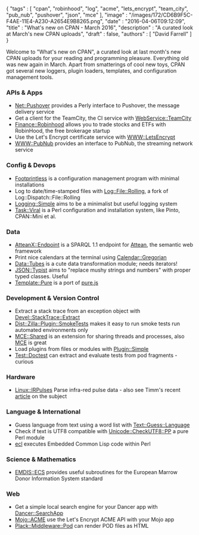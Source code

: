 {
   "tags" : [
      "cpan",
      "robinhood",
      "log",
      "acme",
      "lets_encrypt",
      "team_city",
      "pub_nub",
      "pushover",
      "json",
      "mce"
   ],
   "image" : "/images/172/CD6B9F5C-F4AE-11E4-A230-A2654E9B8265.png",
   "date" : "2016-04-06T09:12:09",
   "title" : "What's new on CPAN - March 2016",
   "description" : "A curated look at March's new CPAN uploads",
   "draft" : false,
   "authors" : [
      "David Farrell"
   ]
}


Welcome to "What's new on CPAN", a curated look at last month's new CPAN uploads for your reading and programming pleasure. Everything old was new again in March. Apart from smatterings of cool new toys, CPAN got several new loggers, plugin loaders, templates, and configuration management tools.

### APIs & Apps
* [Net::Pushover](https://metacpan.org/pod/Net::Pushover) provides a Perly interface to Pushover, the message delivery service
* Get a client for the TeamCity, the CI service with [WebService::TeamCity](https://metacpan.org/pod/WebService::TeamCity)
* [Finance::Robinhood](https://metacpan.org/pod/Finance::Robinhood) allows you to trade stocks and ETFs with RobinHood, the free brokerage startup
* Use the Let's Encrypt certificate service with [WWW::LetsEncrypt](https://metacpan.org/pod/WWW::LetsEncrypt)
* [WWW::PubNub](https://metacpan.org/pod/WWW::PubNub) provides an interface to PubNub, the streaming network service

### Config & Devops
* [Footprintless](https://metacpan.org/pod/Footprintless) is a configuration management program with minimal installations
* Log to date/time-stamped files with [Log::File::Rolling](https://metacpan.org/pod/Log::File::Rolling), a fork of Log::Dispatch::File::Rolling
* [Logging::Simple](https://metacpan.org/pod/Logging::Simple) aims to be a minimalist but useful logging system
* [Task::Viral](https://metacpan.org/pod/Task::Viral) is a Perl configuration and installation system, like Pinto, CPAN::Mini et al.

### Data
* [AtteanX::Endpoint](https://metacpan.org/pod/AtteanX::Endpoint) is a SPARQL 1.1 endpoint for [Attean](https://metacpan.org/pod/Attean), the semantic web framework
* Print nice calendars at the terminal using [Calendar::Gregorian](https://metacpan.org/pod/Calendar::Gregorian)
* [Data::Tubes](https://metacpan.org/pod/Data::Tubes) is a cute data transformation module; needs iterators!
* [JSON::Typist](https://metacpan.org/pod/JSON::Typist) aims to "replace mushy strings and numbers" with proper typed classes. Useful
* [Template::Pure](https://metacpan.org/pod/Template::Pure) is a port of [pure.js](http://beebole.com/pure/)

### Development & Version Control
* Extract a stack trace from an exception object with [Devel::StackTrace::Extract](https://metacpan.org/pod/Devel::StackTrace::Extract)
* [Dist::Zilla::Plugin::SmokeTests](https://metacpan.org/pod/Dist::Zilla::Plugin::SmokeTests) makes it easy to run smoke tests run automated environments only
* [MCE::Shared](https://metacpan.org/pod/MCE::Shared) is an extension for sharing threads and processes, also [MCE](https://metacpan.org/pod/MCE) is great
* Load plugins from files or modules with [Plugin::Simple](https://metacpan.org/pod/Plugin::Simple)
* [Test::Doctest](https://metacpan.org/pod/Test::Doctest) can extract and evaluate tests from pod fragments - curious

### Hardware
* [Linux::IRPulses](https://metacpan.org/pod/Linux::IRPulses) Parse infra-red pulse data - also see Timm's recent [article](http://localhost:1313/article/controlling-insanity-by-parsing-ir-codes-with-linux--irpulses/) on the subject

### Language & International
* Guess language from text using a word list with [Text::Guess::Language](https://metacpan.org/pod/Text::Guess::Language)
* Check if text is UTF8 compatible with [Unicode::CheckUTF8::PP](https://metacpan.org/pod/Unicode::CheckUTF8::PP) a pure Perl module
* [ecl](https://metacpan.org/pod/ecl) executes Embedded Common Lisp code within Perl

### Science & Mathematics
* [EMDIS::ECS](https://metacpan.org/pod/EMDIS::ECS) provides useful subroutines for the European Marrow Donor Information System standard

### Web
* Get a simple local search engine for your Dancer app with [Dancer::SearchApp](https://metacpan.org/pod/Dancer::SearchApp)
* [Mojo::ACME](https://metacpan.org/pod/Mojo::ACME) use the Let's Encrypt ACME API with your Mojo app
* [Plack::Middleware::Pod](https://metacpan.org/pod/Plack::Middleware::Pod) can render POD files as HTML
